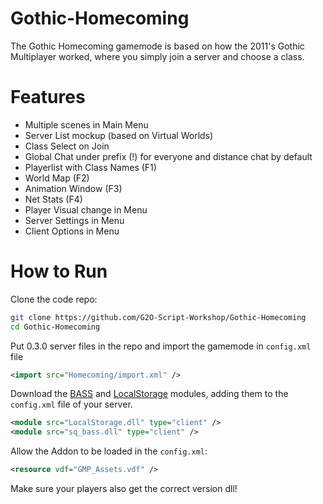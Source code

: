 # Gothic-Homecoming
The Gothic Homecoming gamemode is based on how the 2011's Gothic Multiplayer worked, where you simply join a server and choose a class. 

# Features
- Multiple scenes in Main Menu
- Server List mockup (based on Virtual Worlds)
- Class Select on Join
- Global Chat under prefix (!) for everyone and distance chat by default
- Playerlist with Class Names (F1)
- World Map (F2)
- Animation Window (F3)
- Net Stats (F4)
- Player Visual change in Menu
- Server Settings in Menu
- Client Options in Menu 

# How to Run
Clone the code repo:
```bash
git clone https://github.com/G2O-Script-Workshop/Gothic-Homecoming
cd Gothic-Homecoming
```

Put 0.3.0 server files in the repo and import the gamemode in `config.xml` file
```xml
<import src="Homecoming/import.xml" />
```

Download the [BASS](https://gitlab.com/GothicMultiplayerTeam/modules/bass) and [LocalStorage](https://gitlab.com/GothicMultiplayerTeam/modules/LocalStorage) modules, adding them to the `config.xml` file of your server.
```xml
<module src="LocalStorage.dll" type="client" />
<module src="sq_bass.dll" type="client" />
```

Allow the Addon to be loaded in the `config.xml`:
```xml
<resource vdf="GMP_Assets.vdf" />
```

Make sure your players also get the correct version dll!